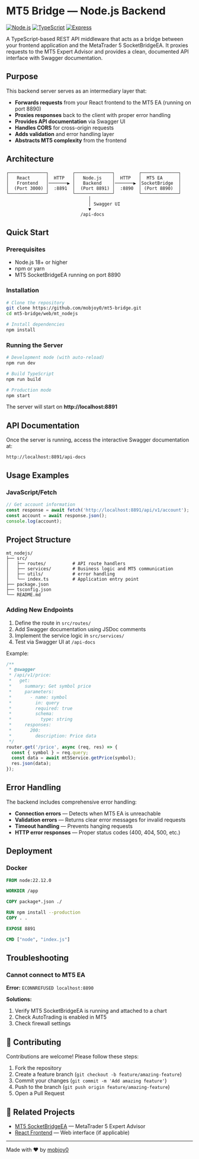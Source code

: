 # MT5 Bridge — Node.js Backend

[![Node.js](https://img.shields.io/badge/Node.js-18+-green.svg)](https://nodejs.org/)
[![TypeScript](https://img.shields.io/badge/TypeScript-5.8-blue.svg)](https://www.typescriptlang.org/)
[![Express](https://img.shields.io/badge/Express-5.1-lightgrey.svg)](https://expressjs.com/)

A TypeScript-based REST API middleware that acts as a bridge between your frontend application and the MetaTrader 5 SocketBridgeEA. It proxies requests to the MT5 Expert Advisor and provides a clean, documented API interface with Swagger documentation.

##  Purpose

This backend server serves as an intermediary layer that:
- **Forwards requests** from your React frontend to the MT5 EA (running on port 8890)
- **Proxies responses** back to the client with proper error handling
- **Provides API documentation** via Swagger UI
- **Handles CORS** for cross-origin requests
- **Adds validation** and error handling layer
- **Abstracts MT5 complexity** from the frontend

##  Architecture

```
┌──────────────┐         ┌──────────────┐         ┌──────────────┐
│   React      │  HTTP   │   Node.js    │  HTTP   │  MT5 EA      │
│   Frontend   │───────▶ │   Backend    │───────▶ │SocketBridge  │
│  (Port 3000) │  :8891  │  (Port 8891) │  :8890  │ (Port 8890)  │
└──────────────┘         └──────────────┘         └──────────────┘
                               │
                               │ Swagger UI
                               ▼
                            /api-docs
```

##  Quick Start

### Prerequisites

- Node.js 18+ or higher
- npm or yarn
- MT5 SocketBridgeEA running on port 8890

### Installation

```bash
# Clone the repository
git clone https://github.com/mobjoy0/mt5-bridge.git
cd mt5-bridge/web/mt_nodejs

# Install dependencies
npm install
```

### Running the Server

```bash
# Development mode (with auto-reload)
npm run dev

# Build TypeScript
npm run build

# Production mode
npm start
```

The server will start on **http://localhost:8891**

##  API Documentation

Once the server is running, access the interactive Swagger documentation at:

```
http://localhost:8891/api-docs
```

##  Usage Examples

### JavaScript/Fetch

```javascript
// Get account information
const response = await fetch('http://localhost:8891/api/v1/account');
const account = await response.json();
console.log(account);
```


##  Project Structure

```
mt_nodejs/
├── src/
│   ├── routes/          # API route handlers
│   ├── services/        # Business logic and MT5 communication
│   ├── utils/           # error handling
│   └── index.ts         # Application entry point
├── package.json
├── tsconfig.json
└── README.md
```




### Adding New Endpoints

1. Define the route in `src/routes/`
2. Add Swagger documentation using JSDoc comments
3. Implement the service logic in `src/services/`
4. Test via Swagger UI at `/api-docs`

Example:

```typescript
/**
 * @swagger
 * /api/v1/price:
 *   get:
 *     summary: Get symbol price
 *     parameters:
 *       - name: symbol
 *         in: query
 *         required: true
 *         schema:
 *           type: string
 *     responses:
 *       200:
 *         description: Price data
 */
router.get('/price', async (req, res) => {
  const { symbol } = req.query;
  const data = await mt5Service.getPrice(symbol);
  res.json(data);
});
```

##  Error Handling

The backend includes comprehensive error handling:

- **Connection errors** — Detects when MT5 EA is unreachable
- **Validation errors** — Returns clear error messages for invalid requests
- **Timeout handling** — Prevents hanging requests
- **HTTP error responses** — Proper status codes (400, 404, 500, etc.)


##  Deployment

### Docker

```dockerfile
FROM node:22.12.0

WORKDIR /app

COPY package*.json ./

RUN npm install --production
COPY . .

EXPOSE 8891

CMD ["node", "index.js"]

```

##  Troubleshooting

### Cannot connect to MT5 EA

**Error:** `ECONNREFUSED localhost:8890`

**Solutions:**
1. Verify MT5 SocketBridgeEA is running and attached to a chart
2. Check AutoTrading is enabled in MT5
3. Check firewall settings


## 🤝 Contributing

Contributions are welcome! Please follow these steps:

1. Fork the repository
2. Create a feature branch (`git checkout -b feature/amazing-feature`)
3. Commit your changes (`git commit -m 'Add amazing feature'`)
4. Push to the branch (`git push origin feature/amazing-feature`)
5. Open a Pull Request

## 🔗 Related Projects

- [MT5 SocketBridgeEA](../../MQL5) — MetaTrader 5 Expert Advisor
- [React Frontend](../mt5react) — Web interface (if applicable)
---

Made with ❤️ by [mobjoy0](https://github.com/mobjoy0)